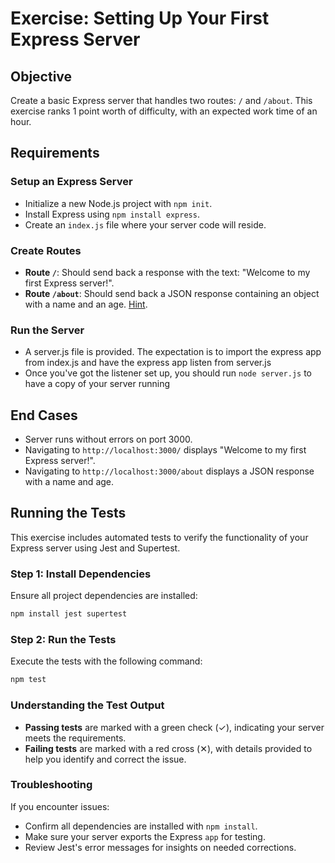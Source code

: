 
# Exercise: Setting Up Your First Express Server

## Objective
Create a basic Express server that handles two routes: `/` and `/about`. This exercise ranks 1 point worth of difficulty, with an expected work time of an hour.

## Requirements

### Setup an Express Server
- Initialize a new Node.js project with `npm init`.
- Install Express using `npm install express`.
- Create an `index.js` file where your server code will reside.

### Create Routes
- **Route `/`**: Should send back a response with the text: "Welcome to my first Express server!".
- **Route `/about`**: Should send back a JSON response containing an object with a name and an age. [Hint](https://expressjs.com/en/api.html#express.json).

### Run the Server
- A server.js file is provided. The expectation is to import the express app from index.js and have the express app listen from server.js
- Once you've got the listener set up, you should run `node server.js` to have a copy of your server running

## End Cases
- Server runs without errors on port 3000.
- Navigating to `http://localhost:3000/` displays "Welcome to my first Express server!".
- Navigating to `http://localhost:3000/about` displays a JSON response with a name and age.

## Running the Tests

This exercise includes automated tests to verify the functionality of your Express server using Jest and Supertest.

### Step 1: Install Dependencies
Ensure all project dependencies are installed:
```bash
npm install jest supertest
```

### Step 2: Run the Tests
Execute the tests with the following command:
```bash
npm test
```

### Understanding the Test Output
- **Passing tests** are marked with a green check (✓), indicating your server meets the requirements.
- **Failing tests** are marked with a red cross (✕), with details provided to help you identify and correct the issue.

### Troubleshooting
If you encounter issues:
- Confirm all dependencies are installed with `npm install`.
- Make sure your server exports the Express `app` for testing.
- Review Jest's error messages for insights on needed corrections.
